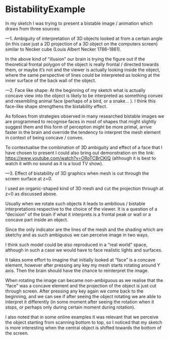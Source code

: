 # BistabilityExample

In my sketch I was trying to present a bistable image / animation which draws from three sources:

—1. Ambiguity of interpretation of 3D objects looked at from a certain angle (in this case just a 2D projection of a 3D object on the computers screen) similar to Necker cube (Louis Albert Necker 1786–1861). 

In the above kind of “illusion” our brain is trying the figure out if the theoretical frontal polygon of the object is really frontal / directed towards them, or maybe it’s not and the viewer is actually looking inside the object, where the same perspective of lines could be interpreted as looking at the inner surface of the back wall of the object. 

—2. Face like shape: At the beginning of my sketch what is actually concave view into the object is likely to be interpreted as something convex and resembling animal face (perhaps of a bird, or a snake… ). I think this face-like shape strengthens the bistability effect. 

As follows from strategies observed in many researched bistable images we are programmed to recognise faces in most of shapes that might slightly suggest them and this form of perception might be more primal, arrive faster in the brain and override the tendency to interpret the mesh element in context of being concave / convex.

To contextualise the combination of 3D ambiguity and effect of a face that I have chosen to present I could also bring out demonstration on the link: https://www.youtube.com/watch?v=ORoTCBrCKIQ (although it is best to watch it with no sound as it is a loud TV show).

—3. Effect of bistability of 3D graphics when mesh is cut through the screen surface at z=0. 

I used an organic-shaped kind of 3D mesh and cut the projection through at z=0 as discussed above. 

Usually when we rotate such objects it leads to ambitious / bistable interpretations respective to the choice of the viewer. It is a question of a “decision” of the brain if what it interprets is a frontal peak or wall or a concave part inside an object. 

Since the only indicator are the lines of the mesh and the shading which are sketchy and as such ambiguous we can perceive image in two ways. 

I think such model could be also reproduced in a “real world” space, although in such a case we would have to face realistic lights and surfaces.

It takes some effort to imagine that initially looked at “face” is a concave element, however after pressing any key my mesh starts rotating around Y axis. Then the brain should have the chance to reinterpret the image. 

When rotating the image can became non-ambiguous as we realise that the “face” was a concave element and the projection of the object is just cut through screen. After pressing any key again we come back to the beginning, and we can see if after seeing the object rotating we are able to interpret it differently (in some moment after seeing the rotation when it stops, or perhaps only during certain moment during rotation).

I also noted that in some online examples it was relevant that we perceive the object starting from scanning bottom to top, so I noticed that my sketch is more interesting when the central object is shifted towards the bottom of the screen.
